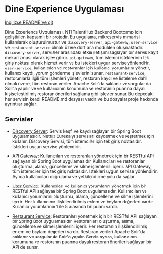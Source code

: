 # Dine Experience Uygulaması

[İngilizce README'ye git](README.md)

Dine Experience Uygulaması, N11 TalentHub Backend Bootcamp için geliştirilen kapsamlı bir projedir. Bu uygulama, mikroservis mimarisi kullanılarak oluşturulmuştur ve `discovery-server`, `api-gateway`, `user-service` ve `restaurant-service` olmak üzere dört ana modülden oluşmaktadır. `discovery-server`, servisler arasındaki etkin iletişimi sağlayan bir servis kayıt mekanizması olarak işlev görür. `api-gateway`, tüm istemci isteklerinin tek giriş noktası olarak hizmet verir ve bu istekleri uygun servise yönlendirir. `user-service`, kullanıcıları ve restoranlar için kullanıcı yorumlarını yönetir, kullanıcı kaydı, yorum gönderme işlevlerini sunar. `restaurant-service`, restoranlarla ilgili tüm işlemleri yönetir, restoran kaydı ve listeleme dahil olmak üzere, tüm restoran verileri Apache Solr'da saklanır ve sorgular da Solr'a yapılır ve  ve kullanıcının konumuna ve restoranın puanına dayalı kişiselleştirilmiş restoran önerileri sağlama gibi işlevler sunar. Bu depodaki her servisin kendi README.md dosyası vardır ve bu dosyalar proje hakkında ayrıntılar sağlar.

## Servisler

- [Discovery Server](./discovery-server/README.md): Servis keşfi ve kaydı sağlayan bir Spring Boot uygulamasıdır. Netflix Eureka'yı servisleri kaydetmek ve keşfetmek için kullanır. Discovery Servisi, tüm istemciler için tek giriş noktasıdır. İstekleri uygun servise yönlendirir.

- [API Gateway](./api-gateway/README.md): Kullanıcıları ve restoranları yönetmek için bir RESTful API sağlayan bir Spring Boot uygulamasıdır. Kullanıcıları ve restoranları oluşturma, alama, güncelleme ve silme işlemlerini içerir. API Gateway, tüm istemciler için tek giriş noktasıdır. İstekleri uygun servise yönlendirir. Ayrıca kullanıcıları doğrulama ve yetkilendirme yolu da sağlar.

- [User Service](./user-service/README.md): Kullanıcıları ve kullanıcı yorumlarını yönetmek için bir RESTful API sağlayan bir Spring Boot uygulamasıdır. Kullanıcıları ve kullanıcı yorumlarını oluşturma, alama, güncelleme ve silme işlemlerini içerir. Her kullanıcının ilişkilendirilmiş enlem ve boylam değerleri vardır. Kullanıcı yorumlarının 1 ile 5 arasında bir puanı vardır.

- [Restaurant Service](./restaurant-service/README.md): Restoranları yönetmek için bir RESTful API sağlayan bir Spring Boot uygulamasıdır. Restoranları oluşturma, alama, güncelleme ve silme işlemlerini içerir. Her restoranın ilişkilendirilmiş enlem ve boylam değerleri vardır. Restoran verileri Apache Solr'da saklanır ve sorgular da Solr'a yapılır. Servis ayrıca, kullanıcının konumuna ve restoranın puanına dayalı restoran önerileri sağlayan bir API de sunar.